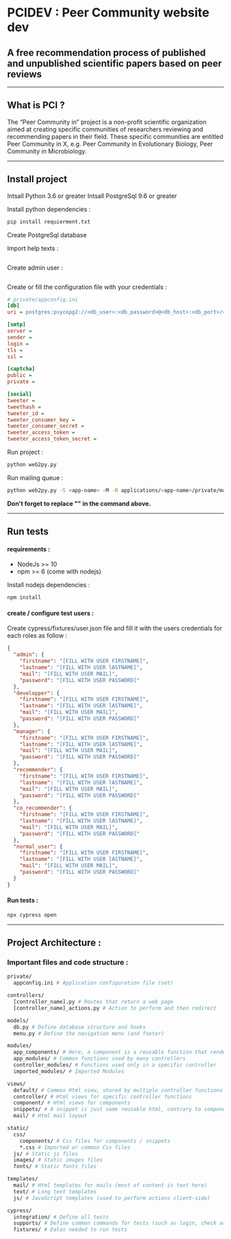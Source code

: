 # PCIDEV : Peer Community website dev

## A free recommendation process of published and unpublished scientific papers based on peer reviews

---

## What is PCI ?

The “Peer Community in” project is a non-profit scientific organization aimed at creating specific communities of researchers reviewing and recommending papers in their field. These specific communities are entitled Peer Community in X, e.g. Peer Community in Evolutionary Biology, Peer Community in Microbiology.

---

## Install project

Intsall Python 3.6 or greater
Intsall PostgreSql 9.6 or greater

Install python dependencies :

```bash
pip install requierment.txt
```

Create PostgreSql database

Import help texts :

```bash

```

Create admin user :

```bash

```

Create or fill the configuration file with your credentials :

```ini
# private/appconfig.ini
[db]
uri = postgres:psycopg2://<db_user>:<db_password>@<db_host>:<db_port>/<db_name>

[smtp]
server =
sender =
login =
tls =
ssl =

[captcha]
public =
private =

[social]
tweeter =
tweethash =
tweeter_id =
tweeter_consumer_key =
tweeter_consumer_secret =
tweeter_access_token =
tweeter_access_token_secret =
```

Run project :

```bash
python web2py.py
```

Run mailing queue :

```bash
python web2py.py -S <app-name> -M -R applications/<app-name>/private/mail_queue.py
```

**Don't forget to replace "<app-name>" in the command above.**

---

## Run tests

#### requirements :

- NodeJs >= 10
- npm >= 6 (come with nodejs)

Install nodejs dependencies :

```bash
npm install
```

#### create / configure test users :

Create cypress/fixtures/user.json file and fill it with the users credentials for each roles as follow :

```json
{
  "admin": {
    "firstname": "[FILL WITH USER FIRSTNAME]",
    "lastname": "[FILL WITH USER lASTNAME]",
    "mail": "[FILL WITH USER MAIL]",
    "password": "[FILL WITH USER PASSWORD]"
  },
  "developper": {
    "firstname": "[FILL WITH USER FIRSTNAME]",
    "lastname": "[FILL WITH USER lASTNAME]",
    "mail": "[FILL WITH USER MAIL]",
    "password": "[FILL WITH USER PASSWORD]"
  },
  "manager": {
    "firstname": "[FILL WITH USER FIRSTNAME]",
    "lastname": "[FILL WITH USER lASTNAME]",
    "mail": "[FILL WITH USER MAIL]",
    "password": "[FILL WITH USER PASSWORD]"
  },
  "recommender": {
    "firstname": "[FILL WITH USER FIRSTNAME]",
    "lastname": "[FILL WITH USER lASTNAME]",
    "mail": "[FILL WITH USER MAIL]",
    "password": "[FILL WITH USER PASSWORD]"
  },
  "co_recommender": {
    "firstname": "[FILL WITH USER FIRSTNAME]",
    "lastname": "[FILL WITH USER lASTNAME]",
    "mail": "[FILL WITH USER MAIL]",
    "password": "[FILL WITH USER PASSWORD]"
  },
  "normal_user": {
    "firstname": "[FILL WITH USER FIRSTNAME]",
    "lastname": "[FILL WITH USER lASTNAME]",
    "mail": "[FILL WITH USER MAIL]",
    "password": "[FILL WITH USER PASSWORD]"
  }
}
```

#### Run tests :

```bash
npx cypress open
```

---

## Project Architecture :

### Important files and code structure :

```bash
private/
  appconfig.ini # Application configuration file (set)

controllers/
  [controller_name].py # Routes that return a web page
  [controller_name]_actions.py # Action to perform and then redirect

models/
  db.py # Define database structure and hooks
  menu.py # Define the navigation menu (and footer)

modules/
  app_components/ # Here, a component is a reusable function that render Html (most of components have a related html view file)
  app_modules/ # Common functions used by many controllers
  controller_modules/ # Functions used only in a specific controller
  imported_modules/ # Imported Modules

views/
  default/ # Common Html view, shared by multiple controller functions
  controller/ # Html views for specific controller functions
  component/ # Html views for components
  snippets/ # A snippet is just some reusable html, contrary to components no module function is needed to be run
  mail/ # Html mail layout

static/
  css/
    components/ # Css files for components / snippets
    *.css # Imported or common Css files
  js/ # Static js files
  images/ # Static images files
  fonts/ # Static fonts files

templates/
  mail/ # Html templates for mails (most of content is text here)
  text/ # Long text templates
  js/ # JavaScript templates (used to perform actions client-side)

cypress/
  integration/ # Define all tests
  supports/ # Define common commands for tests (such as login, check article status...)
  fixtures/ # Datas needed to run tests
```

